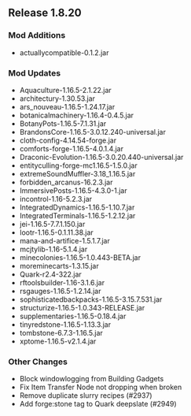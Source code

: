 ## Release 1.8.20

### Mod Additions
- actuallycompatible-0.1.2.jar
### Mod Updates
- Aquaculture-1.16.5-2.1.22.jar
- architectury-1.30.53.jar
- ars_nouveau-1.16.5-1.24.17.jar
- botanicalmachinery-1.16.4-0.4.5.jar
- BotanyPots-1.16.5-7.1.31.jar
- BrandonsCore-1.16.5-3.0.12.240-universal.jar
- cloth-config-4.14.54-forge.jar
- comforts-forge-1.16.5-4.0.1.4.jar
- Draconic-Evolution-1.16.5-3.0.20.440-universal.jar
- entityculling-forge-mc1.16.5-1.5.0.jar
- extremeSoundMuffler-3.18_1.16.5.jar
- forbidden_arcanus-16.2.3.jar
- ImmersivePosts-1.16.5-4.3.0-1.jar
- incontrol-1.16-5.2.3.jar
- IntegratedDynamics-1.16.5-1.10.7.jar
- IntegratedTerminals-1.16.5-1.2.12.jar
- jei-1.16.5-7.7.1.150.jar
- lootr-1.16.5-0.1.11.38.jar
- mana-and-artifice-1.5.1.7.jar
- mcjtylib-1.16-5.1.4.jar
- minecolonies-1.16.5-1.0.443-BETA.jar
- moreminecarts-1.3.15.jar
- Quark-r2.4-322.jar
- rftoolsbuilder-1.16-3.1.6.jar
- rsgauges-1.16.5-1.2.14.jar
- sophisticatedbackpacks-1.16.5-3.15.7.531.jar
- structurize-1.16.5-1.0.343-RELEASE.jar
- supplementaries-1.16.5-0.18.4.jar
- tinyredstone-1.16.5-1.13.3.jar
- tombstone-6.7.3-1.16.5.jar
- xptome-1.16.5-v2.1.4.jar
### Other Changes
- Block windowlogging from Building Gadgets
- Fix Item Transfer Node not dropping when broken
- Remove duplicate slurry recipes (#2937)
- Add forge:stone tag to Quark deepslate (#2949)

